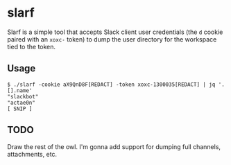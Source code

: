 # slarf
Slarf is a simple tool that accepts Slack client user credentials (the `d` cookie paired with an `xoxc-` token) to dump the user directory for the workspace tied to the token.

## Usage
```shell
$ ./slarf -cookie aX9QnD8F[REDACT] -token xoxc-1300035[REDACT] | jq '.[].name'
"slackbot"
"actae0n"
[ SNIP ]
```

## TODO
Draw the rest of the owl. I'm gonna add support for dumping full channels, attachments, etc.
